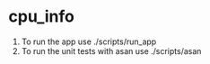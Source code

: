 # cpu_info

1. To run the app use ./scripts/run_app 
2. To run the unit tests with asan use ./scripts/asan